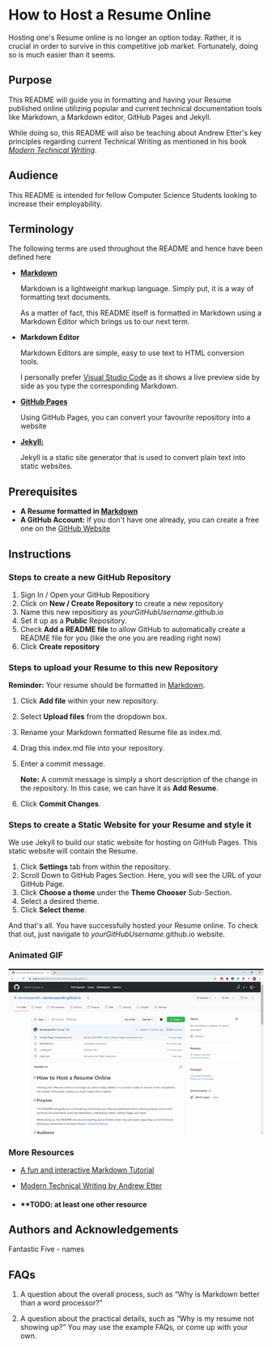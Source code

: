 # How to Host a Resume Online

Hosting one's Resume online is no longer an option today. Rather, it is crucial in order to survive in this competitive job market. Fortunately, doing so is much easier than it seems.

## Purpose

This README will guide you in formatting and having your Resume published online utilizing popular and current technical documentation tools like Markdown, a Markdown editor, GitHub Pages and Jekyll.

While doing so, this README will also be teaching about Andrew Etter's key principles regarding current Technical Writing as mentioned in his book [_Modern Technical Writing_](https://www.amazon.ca/Modern-Technical-Writing-Introduction-Documentation-ebook/dp/B01A2QL9SS/).

## Audience

This README is intended for fellow Computer Science Students looking to increase their employability.

## Terminology

The following terms are used throughout the README and hence have been defined here

- [**Markdown**](https://www.markdownguide.org/)

  Markdown is a lightweight markup language. Simply put, it is a way of formatting text documents.

  As a matter of fact, this README itself is formatted in Markdown using a Markdown Editor which brings us to our next term.

- **Markdown Editor**

  Markdown Editors are simple, easy to use text to HTML conversion tools.

  I personally prefer [Visual Studio Code](https://code.visualstudio.com/) as it shows a live preview side by side as you type the corresponding Markdown.

- [**GitHub Pages**](https://pages.github.com/)

  Using GitHub Pages, you can convert your favourite repository into a website

- [**Jekyll:**](https://jekyllrb.com/)

  Jekyll is a static site generator that is used to convert plain text into static websites.

## Prerequisites

- **A Resume formatted in [Markdown](https://www.markdownguide.org/)**
- **A GitHub Account:** If you don't have one already, you can create a free one on the [GitHub Website](https://github.com/join)

## Instructions

### Steps to create a new GitHub Repository

1. Sign In / Open your GitHub Repositiory
2. Click on **New / Create Repository** to create a new repository
3. Name this new repositiory as _yourGitHubUsername_.github.io
4. Set it up as a **Public** Repository.
5. Check **Add a README file** to allow GitHub to automatically create a README file for you (like the one you are reading right now)
6. Click **Create repository**

### Steps to upload your Resume to this new Repository

**Reminder:** Your resume should be formatted in [Markdown](https://commonmark.org/help/).

1. Click **Add file** within your new repository.
2. Select **Upload files** from the dropdown box.
3. Rename your Markdown formatted Resume file as index.md.
4. Drag this index.md file into your repository.
5. Enter a commit message.

   **Note:** A commit message is simply a short description of the change in the repository. In this case, we can have it as **Add Resume**.

6. Click **Commit Changes**.

### Steps to create a Static Website for your Resume and style it

We use Jekyll to build our static website for hosting on GitHub Pages. This static website will contain the Resume.

1. Click **Settings** tab from within the repository.
2. Scroll Down to GitHub Pages Section. Here, you will see the URL of your GitHub Page.
3. Click **Choose a theme** under the **Theme Chooser** Sub-Section.
4. Select a desired theme.
5. Click **Select theme**.


And that's all. You have successfully hosted your Resume online. To check that out, just navigate to _yourGitHubUsername_.github.io website.

### Animated GIF

![GIF](GIF.gif)

### More Resources

- [A fun and interactive Markdown Tutorial](https://commonmark.org/help/tutorial/)

- [Modern Technical Writing by Andrew Etter](https://www.amazon.ca/Modern-Technical-Writing-Introduction-Documentation-ebook/dp/B01A2QL9SS/)

- #### \***\*TODO**: at least one other resource

## Authors and Acknowledgements

Fantastic Five - names

## FAQs

1. A question about the overall process, such as “Why is Markdown better than a word processor?”

2. A question about the practical details, such as “Why is my resume not showing up?” You may use the example FAQs, or come up with your own.
